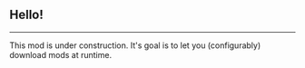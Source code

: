 ## Hello!

---

This mod is under construction. It's goal is to let you (configurably) download mods at runtime.

